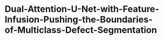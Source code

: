 # Dual-Attention-U-Net-with-Feature-Infusion-Pushing-the-Boundaries-of-Multiclass-Defect-Segmentation